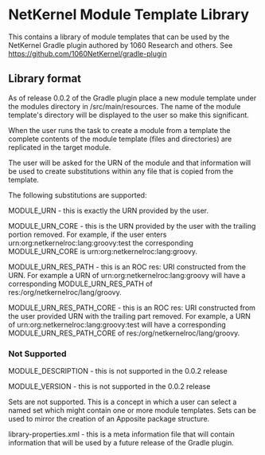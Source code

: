 
# NetKernel Module Template Library

This contains a library of module templates that can be used by
the NetKernel Gradle plugin authored by 1060 Research
and others. See https://github.com/1060NetKernel/gradle-plugin

## Library format

As of release 0.0.2 of the Gradle plugin place a new module template
under the modules directory in /src/main/resources.
The name of the module template's directory will be displayed to
the user so make this significant.

When the user runs the task to create a module from a template the
complete contents of the module template (files and directories)
are replicated in the target module.

The user will be asked for the URN of the module and that information
will be used to create substitutions within any file that is copied
from the template.

The following substitutions are supported:

MODULE_URN - this is exactly the URN provided by the user.

MODULE_URN_CORE - this is the URN provided by the user with the trailing portion removed.
For example, if the user enters urn:org:netkernelroc:lang:groovy:test the corresponding
MODULE_URN_CORE is urn:org:netkernelroc:lang:groovy.

MODULE_URN_RES_PATH - this is an ROC res: URI constructed from the URN. For example
a URN of urn:org:netkernelroc:lang:groovy will have a corresponding MODULE_URN_RES_PATH
of res:/org/netkernelroc/lang/groovy.

MODULE_URN_RES_PATH_CORE - this is an ROC res: URI constructed from the user provided
URN with the trailing part removed. For example, a URN of urn:org:netkernelroc:lang:groovy:test
will have a corresponding MODULE_URN_RES_PATH_CORE of res:/org/netkernelroc/lang/groovy.

### Not Supported

MODULE_DESCRIPTION - this is not supported in the 0.0.2 release

MODULE_VERSION - this is not supported in the 0.0.2 release

Sets are not supported. This is a concept in which a user can select a named set which
might contain one or more module templates. Sets can be used to mirror the creation
of an Apposite package structure.

library-properties.xml - this is a meta information file that will contain information
that will be used by a future release of the Gradle plugin.


